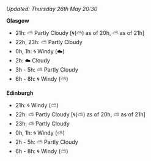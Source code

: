 *Updated: Thursday 26th May 20:30*

**Glasgow**

* 21h: :partly_sunny: Partly Cloudy [:cyclone:(:partly_sunny:) as of 20h, :partly_sunny: as of 21h]
* 22h, 23h: :partly_sunny: Partly Cloudy
* 0h, 1h: :cyclone: Windy (:cloud:)
* 2h: :cloud: Cloudy
* 3h - 5h: :partly_sunny: Partly Cloudy
* 6h - 8h: :cyclone: Windy (:partly_sunny:)

**Edinburgh**

* 21h: :cyclone: Windy (:partly_sunny:)
* 22h: :partly_sunny: Partly Cloudy [:cyclone:(:partly_sunny:) as of 20h, :partly_sunny: as of 21h]
* 23h: :partly_sunny: Partly Cloudy
* 0h, 1h: :cyclone: Windy (:partly_sunny:)
* 2h - 5h: :partly_sunny: Partly Cloudy
* 6h - 8h: :cyclone: Windy (:partly_sunny:)
